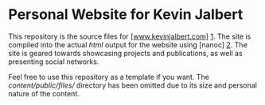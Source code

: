 # Personal Website for Kevin Jalbert
This repository is the source files for [www.kevinjalbert.com] [1]. The site is compiled into the actual _html_ output for the website using [nanoc] [2]. The site is geared towards showcasing projects and publications, as well as presenting social networks.

Feel free to use this repository as a template if you want. The _content/public/files/_ directory has been omitted due to its size and personal nature of the content.

  [1]: http://www.kevinjalbert.com
  [2]: http://nanoc.stoneship.org/

